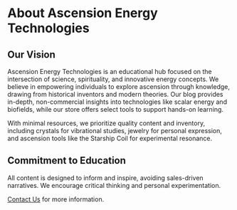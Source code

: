 # About Ascension Energy Technologies

## Our Vision
Ascension Energy Technologies is an educational hub focused on the intersection of science, spirituality, and innovative energy concepts. We believe in empowering individuals to explore ascension through knowledge, drawing from historical inventors and modern theories. Our blog provides in-depth, non-commercial insights into technologies like scalar energy and biofields, while our store offers select tools to support hands-on learning.

With minimal resources, we prioritize quality content and inventory, including crystals for vibrational studies, jewelry for personal expression, and ascension tools like the Starship Coil for experimental resonance.

## Commitment to Education
All content is designed to inform and inspire, avoiding sales-driven narratives. We encourage critical thinking and personal experimentation.

[Contact Us](/contact) for more information.